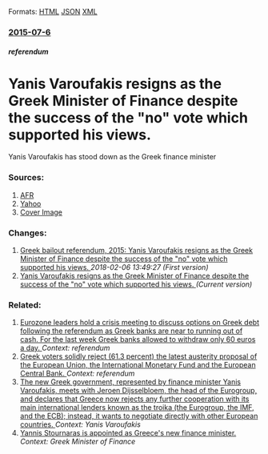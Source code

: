 
Formats: [HTML](/news/2015/07/6/yanis-varoufakis-resigns-as-the-greek-minister-of-finance-despite-the-success-of-the-no-vote-which-supported-his-views.html)  [JSON](/news/2015/07/6/yanis-varoufakis-resigns-as-the-greek-minister-of-finance-despite-the-success-of-the-no-vote-which-supported-his-views.json)  [XML](/news/2015/07/6/yanis-varoufakis-resigns-as-the-greek-minister-of-finance-despite-the-success-of-the-no-vote-which-supported-his-views.xml)  

### [2015-07-6](/news/2015/07/6/index.md)

##### referendum
# Yanis Varoufakis resigns as the Greek Minister of Finance despite the success of the "no" vote which supported his views. 

Yanis Varoufakis has stood down as the Greek finance minister


### Sources:

1. [AFR](http://www.afr.com/markets/equity-markets/greece-debt-crisis-yanis-varoufakis-stands-down-as-finance-minister-20150706-gi66ui)
2. [Yahoo](http://finance.yahoo.com/news/latest-tsipras-calls-putin-wake-121828444.html)
2. [Cover Image](http://www.afr.com/content/dam/images/g/i/4/4/q/x/image.related.afrArticleLead.620x365.gi66ui.png/1436163666333.jpg)

### Changes:

1. [Greek bailout referendum, 2015: Yanis Varoufakis resigns as the Greek Minister of Finance despite the success of the "no" vote which supported his views. ](/news/2015/07/6/greek-bailout-referendum-2015-yanis-varoufakis-resigns-as-the-greek-minister-of-finance-despite-the-success-of-the-no-vote-which-support.md) _2018-02-06 13:49:27 (First version)_
1. [Yanis Varoufakis resigns as the Greek Minister of Finance despite the success of the "no" vote which supported his views. ](/news/2015/07/6/yanis-varoufakis-resigns-as-the-greek-minister-of-finance-despite-the-success-of-the-no-vote-which-supported-his-views.md) _(Current version)_

### Related:

1. [Eurozone leaders hold a crisis meeting to discuss options on Greek debt following the referendum as Greek banks are near to running out of cash. For the last week Greek banks allowed to withdraw only 60 euros a day. ](/news/2015/07/7/eurozone-leaders-hold-a-crisis-meeting-to-discuss-options-on-greek-debt-following-the-referendum-as-greek-banks-are-near-to-running-out-of-c.md) _Context: referendum_
2. [Greek voters solidly reject (61.3 percent) the latest austerity proposal of the European Union, the International Monetary Fund and the European Central Bank. ](/news/2015/07/5/greek-voters-solidly-reject-61-3-percent-the-latest-austerity-proposal-of-the-european-union-the-international-monetary-fund-and-the-euro.md) _Context: referendum_
3. [The new Greek government, represented by finance minister Yanis Varoufakis, meets with Jeroen Dijsselbloem, the head of the Eurogroup, and declares that Greece now rejects any further cooperation with its main international lenders known as the troika (the Eurogroup, the IMF, and the ECB); instead, it wants to negotiate directly with other European countries. ](/news/2015/01/30/the-new-greek-government-represented-by-finance-minister-yanis-varoufakis-meets-with-jeroen-dijsselbloem-the-head-of-the-eurogroup-and-d.md) _Context: Yanis Varoufakis_
4. [Yannis Stournaras is appointed as Greece's new finance minister. ](/news/2012/06/26/yannis-stournaras-is-appointed-as-greece-s-new-finance-minister.md) _Context: Greek Minister of Finance_

